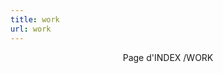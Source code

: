```yaml
---
title: work
url: work
---
```


<div align="center">
	<p>
        Page d'INDEX /WORK
	</p>
	
</div>


